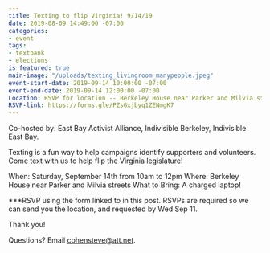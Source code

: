 ```yaml
---
title: Texting to flip Virginia! 9/14/19
date: 2019-08-09 14:49:00 -07:00
categories:
- event
tags:
- textbank
- elections
is featured: true
main-image: "/uploads/texting_livingroom_manypeople.jpeg"
event-start-date: 2019-09-14 10:00:00 -07:00
event-end-date: 2019-09-14 12:00:00 -07:00
Location: RSVP for location -- Berkeley House near Parker and Milvia streets
RSVP-link: https://forms.gle/PZsGxjbyq1ZENmgK7
---
```


Co-hosted by: East Bay Activist Alliance, Indivisible Berkeley, Indivisible East Bay. 

Texting is a fun way to help campaigns identify supporters and volunteers. Come text with us to help flip the Virginia legislature!

When: Saturday, September 14th from 10am to 12pm
Where: Berkeley House near Parker and Milvia streets
What to Bring: A charged laptop!

***RSVP using the form linked to in this post. RSVPs are required so we can send you the location, and requested by Wed Sep 11.

Thank you!

Questions? Email cohensteve@att.net.
